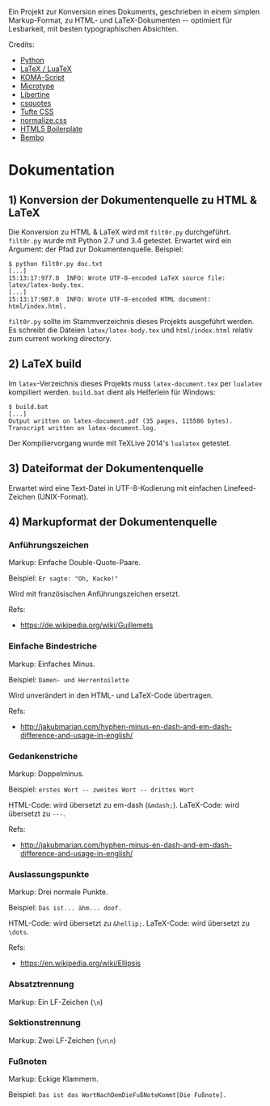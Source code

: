 Ein Projekt zur Konversion eines Dokuments, geschrieben in einem simplen Markup-Format, zu HTML- und LaTeX-Dokumenten  -- optimiert für Lesbarkeit, mit besten typographischen Absichten.

Credits:

* [Python](https://www.python.org/)
* [LaTeX / LuaTeX](http://www.luatex.org/)
* [KOMA-Script](https://www.ctan.org/pkg/koma-script?lang=en)
* [Microtype](https://www.ctan.org/pkg/microtype?lang=en)
* [Libertine](https://en.wikipedia.org/wiki/Linux_Libertine)
* [csquotes](https://www.ctan.org/pkg/csquotes?lang=en)
* [Tufte CSS](https://github.com/daveliepmann/tufte-css)
* [normalize.css](https://github.com/necolas/normalize.css)
* [HTML5 Boilerplate](https://html5boilerplate.com/)
* [Bembo](https://de.wikipedia.org/wiki/Bembo)


# Dokumentation
## 1) Konversion der Dokumentenquelle zu HTML & LaTeX
Die Konversion zu HTML & LaTeX wird mit `filt0r.py` durchgeführt. `filt0r.py` wurde mit Python 2.7 und 3.4 getestet. Erwartet wird ein Argument: der Pfad zur Dokumentenquelle. Beispiel:
```
$ python filt0r.py doc.txt
[...]
15:13:17:977.0  INFO: Wrote UTF-8-encoded LaTeX source file: latex/latex-body.tex.
[...]
15:13:17:987.0  INFO: Wrote UTF-8-encoded HTML document: html/index.html.
```

`filt0r.py` sollte im Stammverzeichnis dieses Projekts ausgeführt werden. Es schreibt die Dateien `latex/latex-body.tex` und `html/index.html` relativ zum current working directory.



## 2) LaTeX build
Im `latex`-Verzeichnis dieses Projekts muss `latex-document.tex` per `lualatex` kompiliert werden. `build.bat` dient als Helferlein für Windows:
```
$ build.bat
[...]
Output written on latex-document.pdf (35 pages, 115586 bytes).
Transcript written on latex-document.log.
```

Der Kompiliervorgang wurde mit TeXLive 2014's `lualatex` getestet.


## 3) Dateiformat der Dokumentenquelle
Erwartet wird eine Text-Datei in UTF-8-Kodierung mit einfachen Linefeed-Zeichen (UNIX-Format).


## 4) Markupformat der Dokumentenquelle
### Anführungszeichen
Markup: Einfache Double-Quote-Paare.

Beispiel: `Er sagte: "Oh, Kacke!"`

Wird mit französischen Anführungszeichen ersetzt.

Refs:

* https://de.wikipedia.org/wiki/Guillemets


### Einfache Bindestriche
Markup: Einfaches Minus.

Beispiel: `Damen- und Herrentoilette`

Wird unverändert in den HTML- und LaTeX-Code übertragen.

Refs:

* http://jakubmarian.com/hyphen-minus-en-dash-and-em-dash-difference-and-usage-in-english/


### Gedankenstriche
Markup: Doppelminus.

Beispiel: `erstes Wort -- zweites Wort -- drittes Wort`

HTML-Code: wird übersetzt zu em-dash (`&mdash;`).
LaTeX-Code: wird übersetzt zu `---`.

Refs:

* http://jakubmarian.com/hyphen-minus-en-dash-and-em-dash-difference-and-usage-in-english/


### Auslassungspunkte
Markup: Drei normale Punkte.

Beispiel: `Das ist... ähm... doof.`

HTML-Code: wird übersetzt zu `&hellip;`.
LaTeX-Code: wird übersetzt zu `\dots`.

Refs:

* https://en.wikipedia.org/wiki/Ellipsis


### Absatztrennung
Markup: Ein LF-Zeichen (`\n`)


### Sektionstrennung
Markup: Zwei LF-Zeichen (`\n\n`)


### Fußnoten
Markup: Eckige Klammern.

Beispiel: `Das ist das WortNachDemDieFußNoteKommt[Die Fußnote].`

